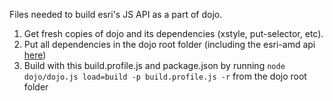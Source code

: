 Files needed to build esri's JS API as a part of dojo.


1. Get fresh copies of dojo and its dependencies (xstyle, put-selector, etc).
2. Put all dependencies in the dojo root folder (including the esri-amd api [here](https://github.com/wpears/esri-amd))
3. Build with this build.profile.js and package.json by running 
````node dojo/dojo.js load=build -p build.profile.js -r````
from the dojo root folder